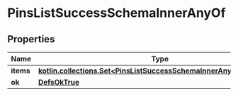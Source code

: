 
# PinsListSuccessSchemaInnerAnyOf

## Properties
Name | Type | Description | Notes
------------ | ------------- | ------------- | -------------
**items** | [**kotlin.collections.Set&lt;PinsListSuccessSchemaInnerAnyOfItemsInner&gt;**](PinsListSuccessSchemaInnerAnyOfItemsInner.md) |  | 
**ok** | [**DefsOkTrue**](DefsOkTrue.md) |  | 



